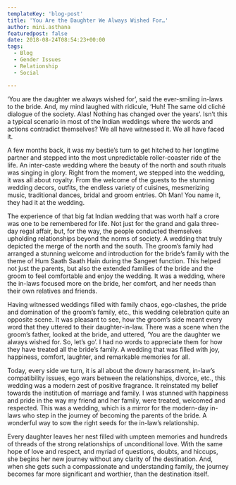 ```yaml
---
templateKey: 'blog-post'
title: 'You Are the Daughter We Always Wished For…'
author: mini.asthana
featuredpost: false
date: 2018-08-24T08:54:23+00:00
tags:
  - Blog
  - Gender Issues
  - Relationship
  - Social

---
```

‘You are the daughter we always wished for’, said the ever-smiling in-laws to the bride. And, my mind laughed with ridicule, ‘Huh! The same old cliché dialogue of the society. Alas! Nothing has changed over the years’. Isn’t this a typical scenario in most of the Indian weddings where the words and actions contradict themselves? We all have witnessed it. We all have faced it.

A few months back, it was my bestie’s turn to get hitched to her longtime partner and stepped into the most unpredictable roller-coaster ride of the life. An inter-caste wedding where the beauty of the north and south rituals was singing in glory. Right from the moment, we stepped into the wedding, it was all about royalty. From the welcome of the guests to the stunning wedding decors, outfits, the endless variety of cuisines, mesmerizing music, traditional dances, bridal and groom entries. Oh Man! You name it, they had it at the wedding.

The experience of that big fat Indian wedding that was worth half a crore was one to be remembered for life. Not just for the grand and gala three-day regal affair, but, for the way, the people conducted themselves upholding relationships beyond the norms of society. A wedding that truly depicted the merge of the north and the south. The groom’s family had arranged a stunning welcome and introduction for the bride’s family with the theme of Hum Saath Saath Hain during the Sangeet function. This helped not just the parents, but also the extended families of the bride and the groom to feel comfortable and enjoy the wedding. It was a wedding, where the in-laws focused more on the bride, her comfort, and her needs than their own relatives and friends.

Having witnessed weddings filled with family chaos, ego-clashes, the pride and domination of the groom’s family, etc., this wedding celebration quite an opposite scene. It was pleasant to see, how the groom’s side meant every word that they uttered to their daughter-in-law. There was a scene when the groom’s father, looked at the bride, and uttered, ‘You are the daughter we always wished for. So, let’s go’. I had no words to appreciate them for how they have treated all the bride’s family. A wedding that was filled with joy, happiness, comfort, laughter, and remarkable memories for all.

Today, every side we turn, it is all about the dowry harassment, in-law’s compatibility issues, ego wars between the relationships, divorce, etc., this wedding was a modern zest of positive fragrance. It reinstated my belief towards the institution of marriage and family. I was stunned with happiness and pride in the way my friend and her family, were treated, welcomed and respected. This was a wedding, which is a mirror for the modern-day in-laws who step in the journey of becoming the parents of the bride. A wonderful way to sow the right seeds for the in-law’s relationship.

Every daughter leaves her nest filled with umpteen memories and hundreds of threads of the strong relationships of unconditional love. With the same hope of love and respect, and myriad of questions, doubts, and hiccups, she begins her new journey without any clarity of the destination. And, when she gets such a compassionate and understanding family, the journey becomes far more significant and worthier, than the destination itself.